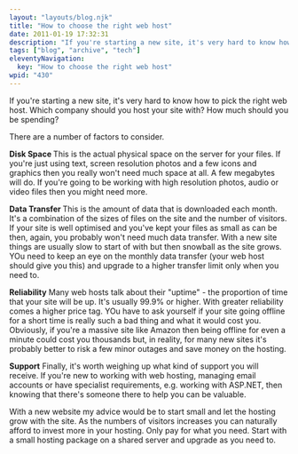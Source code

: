 ```yaml
---
layout: "layouts/blog.njk"
title: "How to choose the right web host"
date: 2011-01-19 17:32:31
description: "If you're starting a new site, it's very hard to know how to pick the right web host"
tags: ["blog", "archive", "tech"]
eleventyNavigation:
  key: "How to choose the right web host"
wpid: "430"
---
```


If you're starting a new site, it's very hard to know how to pick the right web host. Which company should you host your site with? How much should you be spending?

There are a number of factors to consider.

<strong>Disk Space
</strong>This is the actual physical space on the server for your files. If you're just using text, screen resolution photos and a few icons and graphics then you really won't need much space at all. A few megabytes will do. If you're going to be working with high resolution photos, audio or video files then you might need more.

<strong>Data Transfer
</strong>This is the amount of data that is downloaded each month. It's a combination of the sizes of files on the site and the number of visitors. If your site is well optimised and you've kept your files as small as can be then, again, you probably won't need much data transfer. With a new site things are usually slow to start of with but then snowball as the site grows. YOu need to keep an eye on the monthly data transfer (your web host should give you this) and upgrade to a higher transfer limit only when you need to.

<strong>Reliability</strong>
Many web hosts talk about their "uptime" - the proportion of time that your site will be up. It's usually 99.9% or higher. With greater reliability comes a higher price tag. YOu have to ask yourself if your site going offline for a short time is really such a bad thing and what it would cost you. Obviously, if you're a massive site like Amazon then being offline for even a minute could cost you thousands but, in reality, for many new sites it's probably better to risk a few minor outages and save money on the hosting.

<strong>Support</strong>
Finally, it's worth weighing up what kind of support you will receive. If you're new to working with web hosting, managing email accounts or have specialist requirements, e.g. working with ASP.NET, then knowing that there's someone there to help you can be valuable.

With a new website my advice would be to start small and let the hosting grow with the site. As the numbers of visitors increases you can naturally afford to invest more in your hosting. Only pay for what you need. Start with a small hosting package on a shared server and upgrade as you need to.

